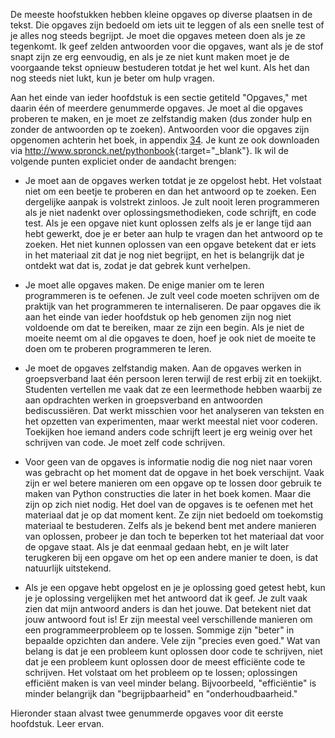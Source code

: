 De meeste hoofstukken hebben kleine opgaves op diverse plaatsen in de
tekst. Die opgaves zijn bedoeld om iets uit te leggen of als een snelle
test of je alles nog steeds begrijpt. Je moet die opgaves meteen doen
als je ze tegenkomt. Ik geef zelden antwoorden voor die opgaves, want
als je de stof snapt zijn ze erg eenvoudig, en als je ze niet kunt maken
moet je de voorgaande tekst opnieuw bestuderen totdat je het wel kunt.
Als het dan nog steeds niet lukt, kun je beter om hulp vragen.

Aan het einde van ieder hoofdstuk is een sectie getiteld "Opgaves," met
daarin één of meerdere genummerde opgaves. Je moet al die opgaves
proberen te maken, en je moet ze zelfstandig maken (dus zonder hulp en
zonder de antwoorden op te zoeken). Antwoorden voor die opgaves zijn
opgenomen achterin het boek, in appendix
<a href="#ch:answers" data-reference-type="ref" data-reference="ch:answers">34</a>.
Je kunt ze ook downloaden via <http://www.spronck.net/pythonbook>{:target="_blank"}. Ik
wil de volgende punten expliciet onder de aandacht brengen:

-   Je moet aan de opgaves werken totdat je ze opgelost hebt. Het
    volstaat niet om een beetje te proberen en dan het antwoord op te
    zoeken. Een dergelijke aanpak is volstrekt zinloos. Je zult nooit
    leren programmeren als je niet nadenkt over oplossingsmethodieken,
    code schrijft, en code test. Als je een opgave niet kunt oplossen
    zelfs als je er lange tijd aan hebt gewerkt, doe je er beter aan
    hulp te vragen dan het antwoord op te zoeken. Het niet kunnen
    oplossen van een opgave betekent dat er iets in het materiaal zit
    dat je nog niet begrijpt, en het is belangrijk dat je ontdekt wat
    dat is, zodat je dat gebrek kunt verhelpen.

-   Je moet alle opgaves maken. De enige manier om te leren programmeren
    is te oefenen. Je zult veel code moeten schrijven om de praktijk van
    het programmeren te internaliseren. De paar opgaves die ik aan het
    einde van ieder hoofdstuk op heb genomen zijn nog niet voldoende om
    dat te bereiken, maar ze zijn een begin. Als je niet de moeite neemt
    om al die opgaves te doen, hoef je ook niet de moeite te doen om te
    proberen programmeren te leren.

-   Je moet de opgaves zelfstandig maken. Aan de opgaves werken in
    groepsverband laat één persoon leren terwijl de rest erbij zit en
    toekijkt. Studenten vertellen me vaak dat ze een leermethode hebben
    waarbij ze aan opdrachten werken in groepsverband en antwoorden
    bediscussiëren. Dat werkt misschien voor het analyseren van teksten
    en het opzetten van experimenten, maar werkt meestal niet voor
    coderen. Toekijken hoe iemand anders code schrijft leert je erg
    weinig over het schrijven van code. Je moet zelf code schrijven.

-   Voor geen van de opgaves is informatie nodig die nog niet naar voren
    was gebracht op het moment dat de opgave in het boek verschijnt.
    Vaak zijn er wel betere manieren om een opgave op te lossen door
    gebruik te maken van Python constructies die later in het boek
    komen. Maar die zijn op zich niet nodig. Het doel van de opgaves is
    te oefenen met het materiaal dat je op dat moment kent. Ze zijn niet
    bedoeld om toekomstig materiaal te bestuderen. Zelfs als je bekend
    bent met andere manieren van oplossen, probeer je dan toch te
    beperken tot het materiaal dat voor de opgave staat. Als je dat
    eenmaal gedaan hebt, en je wilt later terugkeren bij een opgave om
    het op een andere manier te doen, is dat natuurlijk uitstekend.

-   Als je een opgave hebt opgelost en je je oplossing goed getest hebt,
    kun je je oplossing vergelijken met het antwoord dat ik geef. Je
    zult vaak zien dat mijn antwoord anders is dan het jouwe. Dat
    betekent niet dat jouw antwoord fout is! Er zijn meestal veel
    verschillende manieren om een programmeerprobleem op te lossen.
    Sommige zijn "beter" in bepaalde opzichten dan andere. Vele zijn
    "precies even goed." Wat van belang is dat je een probleem kunt
    oplossen door code te schrijven, niet dat je een probleem kunt
    oplossen door de meest efficiënte code te schrijven. Het volstaat om
    het probleem op te lossen; oplossingen efficiënt maken is van veel
    minder belang. Bijvoorbeeld, "efficiëntie" is minder belangrijk dan
    "begrijpbaarheid" en "onderhoudbaarheid."

Hieronder staan alvast twee genummerde opgaves voor dit eerste
hoofdstuk. Leer ervan.
